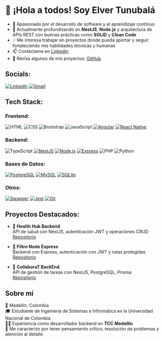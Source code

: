 # 👋 ¡Hola a todos! Soy Elver Tunubalá

- 👀 Apasionado por el desarrollo de software y el aprendizaje continuo
- 🌱 Actualmente profundizando en **NestJS**, **Node.js** y arquitectura de APIs REST con buenas prácticas como **SOLID** y **Clean Code**
- 💡 Me interesa trabajar en proyectos donde pueda aportar y seguir fortaleciendo mis habilidades técnicas y humanas
- 📫 Contáctame en [LinkedIn](https://www.linkedin.com/in/elvertunubala/)
- 📌 Revisa algunos de mis proyectos: [GitHub](https://github.com/ElverTunubala)

## Socials:

[![LinkedIn](https://img.icons8.com/?size=70&id=13930&format=png&color=000000)](https://www.linkedin.com/in/elvertunubala/)
[![Gmail](https://img.icons8.com/?size=70&id=P7UIlhbpWzZm&format=png&color=000000)](mailto:elvertunubala@gmail.com)

## Tech Stack:

### Frontend:
![HTML](https://img.shields.io/badge/HTML-E34F26?style=for-the-badge&logo=html5&logoColor=white)
![CSS](https://img.shields.io/badge/CSS-1572B6?style=for-the-badge&logo=css3&logoColor=white)
![Bootstrap](https://img.shields.io/badge/Bootstrap-7952B3?style=for-the-badge&logo=bootstrap&logoColor=white)
![JavaScript](https://img.shields.io/badge/JavaScript-F7DF1E?style=for-the-badge&logo=javascript&logoColor=black)
[![Angular](https://img.shields.io/badge/Angular-DD0031?style=for-the-badge&logo=angular&logoColor=white)]()
[![React Native](https://img.shields.io/badge/ReactNative-61DBFC?style=for-the-badge&logo=react&logoColor=black)]()

### Backend:
![TypeScript](https://img.shields.io/badge/TypeScript-3178C6?style=for-the-badge&logo=typescript&logoColor=white)
[![NestJS](https://img.shields.io/badge/NestJS-E0234E?style=for-the-badge&logo=nestjs&logoColor=white)]()
[![Node.js](https://img.shields.io/badge/Node.js-339933?style=for-the-badge&logo=node.js&logoColor=white)]()
[![Express](https://img.shields.io/badge/Express-000000?style=for-the-badge&logo=express&logoColor=white)]()
![PHP](https://img.shields.io/badge/PHP-777BB4?style=for-the-badge&logo=php&logoColor=white)
![Python](https://img.shields.io/badge/Python-3776AB?style=for-the-badge&logo=python&logoColor=white)

### Bases de Datos:
[![PostgreSQL](https://img.shields.io/badge/PostgreSQL-4169E1?style=for-the-badge&logo=postgresql&logoColor=white)]()
[![MySQL](https://img.shields.io/badge/MySQL-4479A1?style=for-the-badge&logo=mysql&logoColor=white)]()
[![SQLite](https://img.shields.io/badge/SQLite-003B57?style=for-the-badge&logo=sqlite&logoColor=white)]()

### Otros:
[![Swagger](https://img.shields.io/badge/Swagger-85EA2D?style=for-the-badge&logo=swagger&logoColor=white)]()
[![Jest](https://img.shields.io/badge/Jest-C21325?style=for-the-badge&logo=jest&logoColor=white)]()
[![Git](https://img.shields.io/badge/Git-F05032?style=for-the-badge&logo=git&logoColor=white)]()

## Proyectos Destacados:

- 🔹 **Health Hub Backend**  
  API de salud con NestJS, autenticación JWT y operaciones CRUD  
  [Repositorio](https://github.com/ElverTunubala/Health-Hub-Backend)

- 🔹 **Filtro Node Express**  
  Backend con Express, autenticación con JWT y rutas protegidas  
  [Repositorio](https://github.com/ElverTunubala/Filtro_node_express)

- 🔹 **CollaboraT BackEnd**  
  API de gestión de tareas con NestJS, PostgreSQL, Prisma  
  [Repositorio](https://github.com/CollaboraT-Backend/CollaboraT-BackEnd)

## Sobre mí

📍 Medellín, Colombia  
🎓 Estudiante de Ingeniería de Sistemas e Informática en la Universidad Nacional de Colombia  
👨‍💻 Experiencia como desarrollador backend en **TCC Medellín**  
💬 Me caracterizo por tener pensamiento crítico, resolución de problemas y atención al detalle.

<!---
elvertunubala/elvertunubala es un ✨ repositorio especial ✨ porque su `README.md` aparece en tu perfil de GitHub.
Puedes hacer clic en Preview para ver los cambios.
--->

